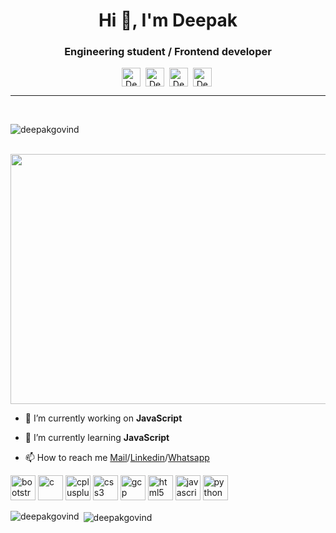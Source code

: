<h1 align="center">Hi 👋, I'm Deepak</h1>
<h3 align="center">Engineering student / Frontend developer</h3>
<p align="center"><a href="https://linkedin.com/in/deepak-g-1171b0197" target="blank" ><img align="center" alt="Deepak | LinkedIn" width="30px" height="30" src="https://github.com/TheDudeThatCode/TheDudeThatCode/raw/master/Assets/Linkedin.svg" style="max-width:100%;"></a>&nbsp;
<a href="https://instagram.com/will_minded" target="blank" ><img align="center" alt="Deepak | Instagram" width="30px" height="30" src="https://github.com/TheDudeThatCode/TheDudeThatCode/raw/master/Assets/Instagram.svg" style="max-width:100%;"></a>&nbsp;
 <a href="https://twitter.com/DeepakG93881990" target="blank" ><img align="center" alt="Deepak | Twitter" width="30px" height="30" src="https://github.com/TheDudeThatCode/TheDudeThatCode/raw/master/Assets/Twitter.svg" style="max-width:100%;"></a>&nbsp;
 <a href="https://fb.com/hari.gd.52" target="blank" ><img align="center" alt="Deepak | Facebook" width="30px" height="30" src="https://www.iconfinder.com/data/icons/social-messaging-ui-color-shapes-2-free/128/social-facebook-2019-circle-512.png" style="max-width:100%;"></a>&nbsp;</p>
 <hr><br>

<p align="left"> <img src="https://komarev.com/ghpvc/?username=deepakgovind" alt="deepakgovind" /> </p>
&nbsp;&nbsp;&nbsp;&nbsp;&nbsp;&nbsp;&nbsp;&nbsp;&nbsp;&nbsp;&nbsp;&nbsp;<img src="https://cdn.dribbble.com/users/1090020/screenshots/3901343/________-5.gif" height="400" width="600" align="center">

- 🔭 I’m currently working on **JavaScript**

- 🌱 I’m currently learning **JavaScript**

- 📫 How to reach me [Mail](mailto:deepakgovind181100@gmail.com)/[Linkedin](https://linkedin.com/in/deepak-g-1171b0197)/[Whatsapp](http://wa.me/917092401507)

<p align="left"><img src="https://devicons.github.io/devicon/devicon.git/icons/bootstrap/bootstrap-plain.svg" alt="bootstrap" width="40" height="40"/> <img src="https://devicons.github.io/devicon/devicon.git/icons/c/c-original.svg" alt="c" width="40" height="40"/> <img src="https://devicons.github.io/devicon/devicon.git/icons/cplusplus/cplusplus-original.svg" alt="cplusplus" width="40" height="40"/> <img src="https://devicons.github.io/devicon/devicon.git/icons/css3/css3-original-wordmark.svg" alt="css3" width="40" height="40"/> <img src="https://www.vectorlogo.zone/logos/google_cloud/google_cloud-icon.svg" alt="gcp" width="40" height="40"/> <img src="https://devicons.github.io/devicon/devicon.git/icons/html5/html5-original-wordmark.svg" alt="html5" width="40" height="40"/> <img src="https://devicons.github.io/devicon/devicon.git/icons/javascript/javascript-original.svg" alt="javascript" width="40" height="40"/> <img src="https://devicons.github.io/devicon/devicon.git/icons/python/python-original.svg" alt="python" width="40" height="40"/></p>

<p><img align="left" src="https://github-readme-stats.vercel.app/api/top-langs/?username=deepakgovind&layout=compact&hide=html" alt="deepakgovind" /></p>

<p>&nbsp;<img align="center" src="https://github-readme-stats.vercel.app/api?username=deepakgovind&show_icons=true" alt="deepakgovind" /></p>


